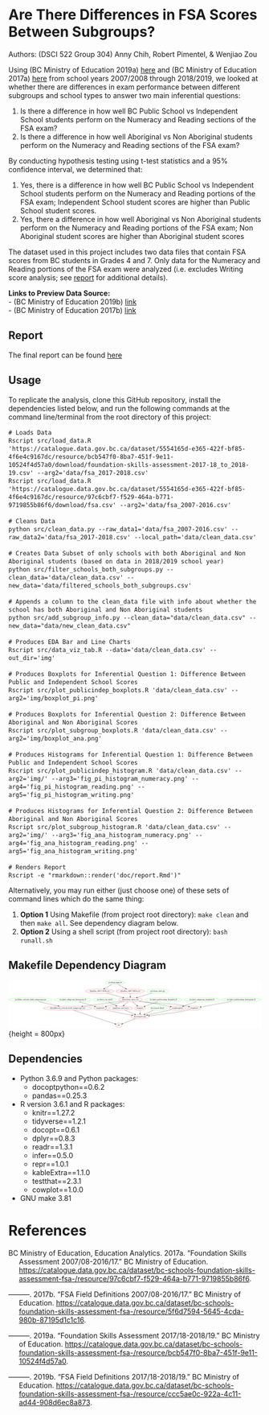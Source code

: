 
# Are There Differences in FSA Scores Between Subgroups?

Authors: (DSCI 522 Group 304) Anny Chih, Robert Pimentel, & Wenjiao Zou

Using (BC Ministry of Education 2019a)
[here](https://catalogue.data.gov.bc.ca/dataset/bc-schools-foundation-skills-assessment-fsa-/resource/bcb547f0-8ba7-451f-9e11-10524f4d57a0)
and (BC Ministry of Education 2017a)
[here](https://catalogue.data.gov.bc.ca/dataset/bc-schools-foundation-skills-assessment-fsa-/resource/97c6cbf7-f529-464a-b771-9719855b86f6)
from school years 2007/2008 through 2018/2019, we looked at whether
there are differences in exam performance between different subgroups
and school types to answer two main inferential questions:

1.  Is there a difference in how well BC Public School vs Independent
    School students perform on the Numeracy and Reading sections of the
    FSA exam?  
2.  Is there a difference in how well Aboriginal vs Non Aboriginal
    students perform on the Numeracy and Reading sections of the FSA
    exam?

By conducting hypothesis testing using t-test statistics and a 95%
confidence interval, we determined that:

1.  Yes, there is a difference in how well BC Public School vs
    Independent School students perform on the Numeracy and Reading
    portions of the FSA exam; Independent School student scores are
    higher than Public School student scores.
2.  Yes, there a difference in how well Aboriginal vs Non Aboriginal
    students perform on the Numeracy and Reading portions of the FSA
    exam; Non Aboriginal student scores are higher than Aboriginal
    student scores

The dataset used in this project includes two data files that contain
FSA scores from BC students in Grades 4 and 7. Only data for the
Numeracy and Reading portions of the FSA exam were analyzed
(i.e. excludes Writing score analysis; see
[report](https://github.com/UBC-MDS/DSCI_522_Group304/blob/master/doc/report.md)
for additional details).

**Links to Preview Data Source:**  
\- (BC Ministry of Education 2019b)
[link](https://catalogue.data.gov.bc.ca/dataset/bc-schools-foundation-skills-assessment-fsa-/resource/bcb547f0-8ba7-451f-9e11-10524f4d57a0)  
\- (BC Ministry of Education 2017b)
[link](https://catalogue.data.gov.bc.ca/dataset/bc-schools-foundation-skills-assessment-fsa-/resource/97c6cbf7-f529-464a-b771-9719855b86f6)

## Report

The final report can be found
[here](https://github.com/UBC-MDS/DSCI_522_Group304/blob/master/doc/report.md)

## Usage

To replicate the analysis, clone this GitHub repository, install the
dependencies listed below, and run the following commands at the command
line/terminal from the root directory of this project:

    # Loads Data
    Rscript src/load_data.R 'https://catalogue.data.gov.bc.ca/dataset/5554165d-e365-422f-bf85-4f6e4c9167dc/resource/bcb547f0-8ba7-451f-9e11-10524f4d57a0/download/foundation-skills-assessment-2017-18_to_2018-19.csv' --arg2='data/fsa_2017-2018.csv'
    Rscript src/load_data.R 'https://catalogue.data.gov.bc.ca/dataset/5554165d-e365-422f-bf85-4f6e4c9167dc/resource/97c6cbf7-f529-464a-b771-9719855b86f6/download/fsa.csv' --arg2='data/fsa_2007-2016.csv'
    
    # Cleans Data
    python src/clean_data.py --raw_data1='data/fsa_2007-2016.csv' --raw_data2='data/fsa_2017-2018.csv' --local_path='data/clean_data.csv'
    
    # Creates Data Subset of only schools with both Aboriginal and Non Aboriginal students (based on data in 2018/2019 school year)
    python src/filter_schools_both_subgroups.py --clean_data='data/clean_data.csv' --new_data='data/filtered_schools_both_subgroups.csv'
    
    # Appends a column to the clean_data file with info about whether the school has both Aboriginal and Non Aboriginal students
    python src/add_subgroup_info.py --clean_data="data/clean_data.csv" --new_data="data/new_clean_data.csv"
    
    # Produces EDA Bar and Line Charts
    Rscript src/data_viz_tab.R --data='data/clean_data.csv' --out_dir='img'
    
    # Produces Boxplots for Inferential Question 1: Difference Between Public and Independent School Scores
    Rscript src/plot_publicindep_boxplots.R 'data/clean_data.csv' --arg2='img/boxplot_pi.png'
    
    # Produces Boxplots for Inferential Question 2: Difference Between Aboriginal and Non Aboriginal Scores
    Rscript src/plot_subgroup_boxplots.R 'data/clean_data.csv' --arg2='img/boxplot_ana.png'
    
    # Produces Histograms for Inferential Question 1: Difference Between Public and Independent School Scores
    Rscript src/plot_publicindep_histogram.R 'data/clean_data.csv' --arg2='img/' --arg3='fig_pi_histogram_numeracy.png' --arg4='fig_pi_histogram_reading.png' --arg5='fig_pi_histogram_writing.png'
    
    # Produces Histograms for Inferential Question 2: Difference Between Aboriginal and Non Aboriginal Scores
    Rscript src/plot_subgroup_histogram.R 'data/clean_data.csv' --arg2='img/' --arg3='fig_ana_histogram_numeracy.png' --arg4='fig_ana_histogram_reading.png' --arg5='fig_ana_histogram_writing.png'
    
    # Renders Report
    Rscript -e "rmarkdown::render('doc/report.Rmd')"

Alternatively, you may run either (just choose one) of these sets of
command lines which do the same thing:

1.  **Option 1** Using Makefile (from project root directory): `make
    clean` and then `make all`. See dependency diagram below.
2.  **Option 2** Using a shell script (from project root directory):
    `bash runall.sh`

## Makefile Dependency Diagram

![](Makefile.png){height = 800px}

## Dependencies

  - Python 3.6.9 and Python packages:
      - docoptpython==0.6.2
      - pandas==0.25.3
  - R version 3.6.1 and R packages:
      - knitr==1.27.2
      - tidyverse==1.2.1
      - docopt==0.6.1
      - dplyr==0.8.3
      - readr==1.3.1
      - infer==0.5.0
      - repr==1.0.1
      - kableExtra==1.1.0
      - testthat==2.3.1
      - cowplot==1.0.0
  - GNU make 3.81

# References

<div id="refs" class="references hanging-indent">

<div id="ref-FSA2">

BC Ministry of Education, Education Analytics. 2017a. “Foundation Skills
Assessment 2007/08-2016/17.” BC Ministry of Education.
<https://catalogue.data.gov.bc.ca/dataset/bc-schools-foundation-skills-assessment-fsa-/resource/97c6cbf7-f529-464a-b771-9719855b86f6>.

</div>

<div id="ref-Definitions2">

———. 2017b. “FSA Field Definitions 2007/08-2016/17.” BC Ministry of
Education.
<https://catalogue.data.gov.bc.ca/dataset/bc-schools-foundation-skills-assessment-fsa-/resource/5f6d7594-5645-4cda-980b-87195d1c1c16>.

</div>

<div id="ref-FSA1">

———. 2019a. “Foundation Skills Assessment 2017/18-2018/19.” BC Ministry
of Education.
<https://catalogue.data.gov.bc.ca/dataset/bc-schools-foundation-skills-assessment-fsa-/resource/bcb547f0-8ba7-451f-9e11-10524f4d57a0>.

</div>

<div id="ref-Definitions1">

———. 2019b. “FSA Field Definitions 2017/18-2018/19.” BC Ministry of
Education.
<https://catalogue.data.gov.bc.ca/dataset/bc-schools-foundation-skills-assessment-fsa-/resource/ccc5ae0c-922a-4c11-ad44-908d6ec8a873>.

</div>

</div>
